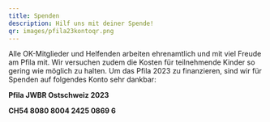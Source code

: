 ```yaml
---
title: Spenden
description: Hilf uns mit deiner Spende!
qr: images/pfila23kontoqr.png
---
```


Alle OK-Mitglieder und Helfenden arbeiten ehrenamtlich und mit viel Freude am Pfila mit. Wir versuchen zudem die Kosten für teilnehmende Kinder so gering wie möglich zu halten. Um das Pfila 2023 zu finanzieren, sind wir für Spenden auf folgendes Konto sehr dankbar:
<br />
<p><strong>Pfila JWBR Ostschweiz 2023</strong></p>
<p><strong>CH54 8080 8004 2425 0869 6</strong></p>
<br />
